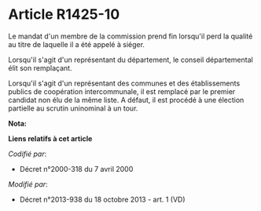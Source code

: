 # Article R1425-10

Le mandat d'un membre de la commission prend fin lorsqu'il perd la qualité au titre de laquelle il a été appelé à siéger. 

Lorsqu'il s'agit d'un représentant du département, le conseil départemental élit son remplaçant. 

Lorsqu'il s'agit d'un représentant des communes et des établissements publics de coopération intercommunale, il est remplacé
par le premier candidat non élu de la même liste. A défaut, il est procédé à une élection partielle au scrutin uninominal à
un tour.

**Nota:**



**Liens relatifs à cet article**

_Codifié par_:

  - Décret n°2000-318 du 7 avril 2000

_Modifié par_:

  - Décret n°2013-938 du 18 octobre 2013 - art. 1 (VD)
